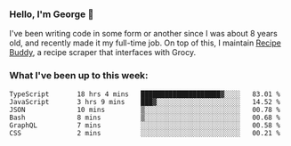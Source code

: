### Hello, I'm George 👋

I've been writing code in some form or another since I was about 8 years old, and recently made it my full-time job. On top of this, I maintain [Recipe Buddy](https://github.com/georgegebbett/recipe-buddy), a recipe scraper that interfaces with Grocy.  

<!--
**georgegebbett/georgegebbett** is a ✨ _special_ ✨ repository because its `README.md` (this file) appears on your GitHub profile.

Here are some ideas to get you started:

- 🔭 I’m currently working on ...
- 🌱 I’m currently learning ...
- 👯 I’m looking to collaborate on ...
- 🤔 I’m looking for help with ...
- 💬 Ask me about ...
- 📫 How to reach me: ...
- 😄 Pronouns: ...
- ⚡ Fun fact: ...
-->

### What I've been up to this week:
<!--START_SECTION:waka-->

```text
TypeScript       18 hrs 4 mins   ████████████████████▓░░░░   83.01 %
JavaScript       3 hrs 9 mins    ███▓░░░░░░░░░░░░░░░░░░░░░   14.52 %
JSON             10 mins         ▒░░░░░░░░░░░░░░░░░░░░░░░░   00.78 %
Bash             8 mins          ▒░░░░░░░░░░░░░░░░░░░░░░░░   00.68 %
GraphQL          7 mins          ░░░░░░░░░░░░░░░░░░░░░░░░░   00.58 %
CSS              2 mins          ░░░░░░░░░░░░░░░░░░░░░░░░░   00.21 %
```

<!--END_SECTION:waka-->

